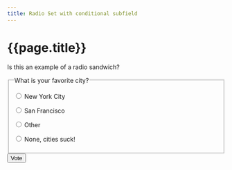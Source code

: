 ```yaml
---
title: Radio Set with conditional subfield
---
```

# {{page.title}}
Is this an example of a radio sandwich?
<style>
  #other ~ #otherCity {display:none;}
  #other:checked ~ #otherCity {display:inline-block;}
</style>

<form action="#" method="get">
  <fieldset required>
    <legend>What is your favorite city?</legend>
    <p>
      <input id="nyc" name="favoriteCity" type="radio" value="newyorkcity">
      <label for="nyc">New York City</label>
    </p>
    <p>
      <input id="sf" name="favoriteCity" type="radio" value="newyorkcity">
      <label for="sf">San Francisco</label>
    </p>
    <p>
      <input id="other" name="favoriteCity" type="radio" value="newyorkcity">
      <label for="other">Other</label>
      <input id="otherCity" type="text" name="otherCity" value="" title="Favorite city">
    </p>
    <p>
      <input id="none" name="favoriteCity" type="radio" value="newyorkcity">
      <label for="none">None, cities suck!</label>
    </p>
  </fieldset>
  <button type="submit">Vote</button>
</form>
